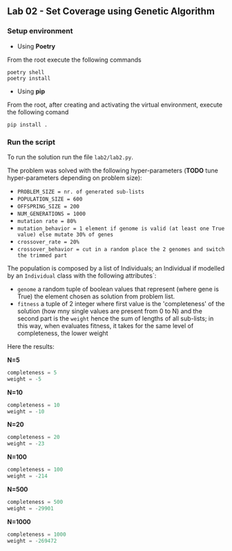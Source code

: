 ## Lab 02 - Set Coverage using Genetic Algorithm

### Setup environment

* Using **Poetry**

From the root execute the following commands
```shell
poetry shell
poetry install
```

* Using **pip**

From the root, after creating and activating the virtual environment, execute the following comand
```shell
pip install .
```

### Run the script

To run the solution run the file `lab2/lab2.py`.

The problem was solved with the following hyper-parameters (**TODO** tune hyper-parameters depending on problem size):

* `PROBLEM_SIZE = nr. of generated sub-lists`
* `POPULATION_SIZE = 600`
* `OFFSPRING_SIZE = 200`
* `NUM_GENERATIONS = 1000`
* `mutation rate = 80%`
* `mutation_behavior = 1 element if genome is valid (at least one True value) else mutate 30% of genes`
* `crossover_rate = 20%`
* `crossover_behavior = cut in a random place the 2 genomes and switch the trimmed part`

The population is composed by a list of Individuals; an Individual if modelled by an `Individual` class with the following attributes`:

* `genome` a random tuple of boolean values that represent (where gene is True) the element chosen as solution from problem list.
* `fitness` a tuple of 2 integer where first value is the 'completeness' of the solution (how mny single values are present from 0 to N) and the second part is the `weight` hence the sum of lengths of all sub-lists;
in this way, when evaluates fitness, it takes for the same level of completeness, the lower weight

Here the results:


**N=5**
```py
completeness = 5
weight = -5
```


**N=10**
```py
completeness = 10
weight = -10
```

**N=20**
```py
completeness = 20
weight = -23
```

**N=100**
```py
completeness = 100
weight = -214
```

**N=500**
```py
completeness = 500
weight = -29901
```

**N=1000**
```py
completeness = 1000
weight = -269472
```
